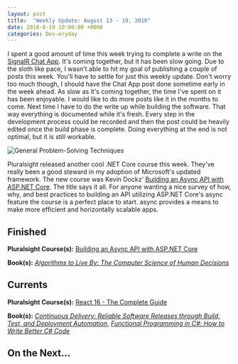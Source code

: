 ```yaml
---
layout: post
title:  "Weekly Update: August 13 - 19, 2018"
date: 2018-8-19 10:00:00 +0000
categories: Dev-eryday
---
```


I spent a good amount of time this week trying to complete a write on the [SignalR Chat App][src]. It's coming together, but it has been slow going. Due to the sloth like pace, I wasn't able to hit my goal of publishing a couple of posts this week. You'll have to settle for just this weekly update. Don't worry too much though, I should have the Chat App post done sometime early in the week ahead. As slow as it's coming together, the time I've spent on it has been enjoyable. I would like to do more posts like it in the months to come. Next time I have to do the write up while building the software. That way everything is documented while it's fresh. Every step in the development process could be recorded and then the post could be heavily edited once the build phase is complete. Doing everything at the end is not optimal, but it is still workable.

![General Problem-Solving Techniques](https://farm2.staticflickr.com/1777/43947608612_d877a25922.jpg)

Pluralsight released another cool .NET Core course this week. They've really been a good steward in my adoption of Microsoft's updated framework. The new course was Kevin Dockz' [Building an Async API with ASP.NET Core][async]. The title says it all. For anyone wanting a nice survey of how, why, and best practices to building an API utilizing ASP.NET Core's async feature the course is a perfect place to start. async provides a means to make more efficient and horizontally scalable apps.

## Finished

**Pluralsight Course(s):** [Building an Async API with ASP.NET Core][async]

**Book(s):** *[Algorithms to Live By: The Computer Science of Human Decisions][alb]*

## Currents

**Pluralsight Course(s):** [React 16 - The Complete Guide][re]

**Book(s):** _[Continuous Delivery: Reliable Software Releases through Build, Test, and Deployment Automation][cd]_, *[Functional Programming in C#: How to Write Better C# Code][fun]*

## On the Next...



[re]: https://www.udemy.com/react-the-complete-guide-incl-redux/
[cd]: https://www.amazon.com/Continuous-Delivery-Deployment-Automation-Addison-Wesley/dp/0321601912
[ncp]: https://github.com/jpniederer/NETCorePlayground/tree/master/ChatApp
[fun]: https://www.amazon.com/Functional-Programming-write-better-code/dp/1617293954/
[src]: https://chatappwithsignalr.azurewebsites.net/index.html
[err]: https://app.pluralsight.com/library/courses/c-sharp-error-handling-exceptions/table-of-contents
[async]: https://app.pluralsight.com/library/courses/building-async-api-aspdotnet-core/table-of-contents
[alb]: https://app.pluralsight.com/library/courses/building-async-api-aspdotnet-core/table-of-contents